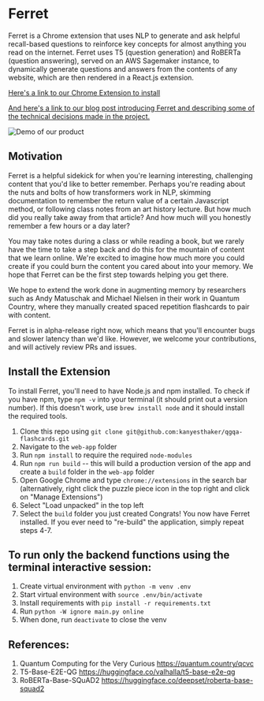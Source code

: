 # Ferret

Ferret is a Chrome extension that uses NLP to generate and ask helpful recall-based questions to reinforce key concepts for almost anything you read on the internet. Ferret uses T5 (question generation) and RoBERTa (question answering), served on an AWS Sagemaker instance, to dynamically generate questions and answers from the contents of any website, which are then rendered in a React.js extension.

[Here's a link to our Chrome Extension to install](https://chrome.google.com/webstore/detail/ferret/mjnmolplinickaigofdpejfgfoehnlbh/)

[And here's a link to our blog post introducing Ferret and describing some of the technical decisions made in the project.](https://www.notion.so/samgorman/Ferret-c7508ec65df841859d1f84e518fcf21d)


![Demo of our product](https://github.com/kanyesthaker/qgqa-flashcards/blob/main/demo.gif)

## Motivation

Ferret is a helpful sidekick for when you're learning interesting, challenging content that you'd like to better remember. Perhaps you're reading about the nuts and bolts of how transformers work in NLP, skimming documentation to remember the return value of a certain Javascript method, or following class notes from an art history lecture. But how much did you really take away from that article? And how much will you honestly remember a few hours or a day later?

You may take notes during a class or while reading a book, but we rarely have the time to take a step back and do this for the mountain of content that we learn online. We're excited to imagine how much more you could create if you could burn the content you cared about into your memory. We hope that Ferret can be the first step towards helping you get there.

We hope to extend the work done in augmenting memory by researchers such as Andy Matuschak and Michael Nielsen in their work in Quantum Country, where they manually created spaced repetition flashcards to pair with content.

Ferret is in alpha-release right now, which means that you'll encounter bugs and slower latency than we'd like. However, we welcome your contributions, and will actively review PRs and issues.

## Install the Extension

To install Ferret, you'll need to have Node.js and npm installed. To check if you have npm, type `npm -v` into your terminal (it should print out a version number). If this doesn't work, use `brew install node` and it should install the required tools.

1. Clone this repo using `git clone git@github.com:kanyesthaker/qgqa-flashcards.git`
2. Navigate to the `web-app` folder
3. Run `npm install` to require the required `node-modules`
4. Run `npm run build` -- this will build a production version of the app and create a `build` folder in the `web-app` folder
5. Open Google Chrome and type `chrome://extensions` in the search bar (alternatively, right click the puzzle piece icon in the top right and click on "Manage Extensions")
6. Select "Load unpacked" in the top left
7. Select the `build` folder you just created
   Congrats! You now have Ferret installed. If you ever need to "re-build" the application, simply repeat steps 4-7.

## To run only the backend functions using the terminal interactive session:

1. Create virtual environment with `python -m venv .env`
2. Start virtual environment with `source .env/bin/activate`
3. Install requirements with `pip install -r requirements.txt`
4. Run `python -W ignore main.py online`
5. When done, run `deactivate` to close the venv

## References:

1. Quantum Computing for the Very Curious https://quantum.country/qcvc
2. T5-Base-E2E-QG https://huggingface.co/valhalla/t5-base-e2e-qg
3. RoBERTa-Base-SQuAD2 https://huggingface.co/deepset/roberta-base-squad2
